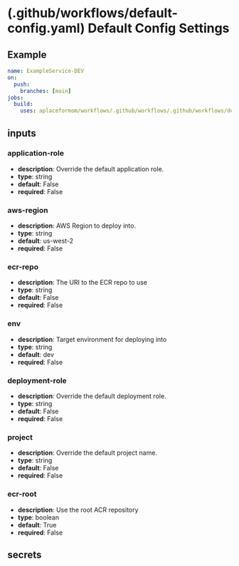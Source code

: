 # (.github/workflows/default-config.yaml) Default Config Settings

## Example

```yaml
name: ExampleService-DEV
on:
  push:
    branches: [main]
jobs:
  build:
    uses: aplaceformom/workflows/.github/workflows/.github/workflows/default-config.yaml@main
```

## inputs

### application-role

- **description**: Override the default application role.
- **type**: string
- **default**: False
- **required**: False

### aws-region

- **description**: AWS Region to deploy into.
- **type**: string
- **default**: us-west-2
- **required**: False

### ecr-repo

- **description**: The URI to the ECR repo to use
- **type**: string
- **default**: False
- **required**: False

### env

- **description**: Target environment for deploying into
- **type**: string
- **default**: dev
- **required**: False

### deployment-role

- **description**: Override the default deployment role.
- **type**: string
- **default**: False
- **required**: False

### project

- **description**: Override the default project name.
- **type**: string
- **default**: False
- **required**: False

### ecr-root

- **description**: Use the root ACR repository
- **type**: boolean
- **default**: True
- **required**: False

## secrets
